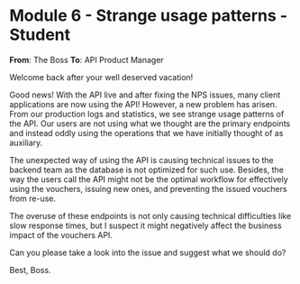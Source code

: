 # Module 6 - Strange usage patterns - Student

**From**: The Boss
**To**: API Product Manager

Welcome back after your well deserved vacation!

Good news! With the API live and after fixing the NPS issues, many client applications are now using the API! However, a new problem has arisen. From our production logs and statistics, we see strange usage patterns of the API. Our users are not using what we thought are the primary endpoints and instead oddly using the operations that we have initially thought of as auxiliary.

The unexpected way of using the API is causing technical issues to the backend team as the database is not optimized for such use. Besides, the way the users call the API might not be the optimal workflow for effectively using the vouchers, issuing new ones, and preventing the issued vouchers from re-use.

The overuse of these endpoints is not only causing technical difficulties like slow response times, but I suspect it might negatively affect the business impact of the vouchers API.

Can you please take a look into the issue and suggest what we should do?

Best,
Boss.
